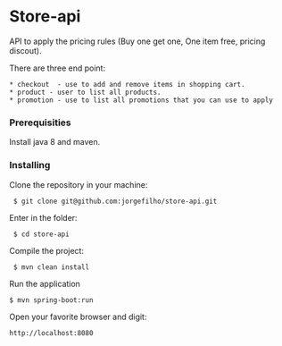 # Store-api

API to apply the pricing rules (Buy one get one, One item free, pricing discout). 

There are three end point:

	* checkout  - use to add and remove items in shopping cart.
	* product - user to list all products.
	* promotion - use to list all promotions that you can use to apply


### Prerequisities

Install java 8 and maven.

### Installing



Clone the repository in your machine:

```
 $ git clone git@github.com:jorgefilho/store-api.git
```

Enter in the folder:

```
 $ cd store-api
```

Compile the project:

```
 $ mvn clean install
```

Run the application 

```
$ mvn spring-boot:run
```


Open your favorite browser and digit:

```
http://localhost:8080
```




